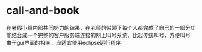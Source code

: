 # call-and-book
在暑假小组内部共同努力的结果，在老师的带领下每个人都完成了自己的一部分功能结合成一个完整的客户服务端连接的网上叫号系统，比起传统叫号，方便叫号
由于gui界面的相关，应适宜使用eclipse运行程序
